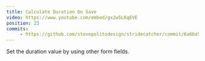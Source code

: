 ```yaml
---
title: Calculate Duration On Save
video: https://www.youtube.com/embed/gx2w5L6qEVE
position: 23
commits:
     - https://github.com/stevepolitodesign/stridecatcher/commit/6a6ba5c027a7542250a440d147897583a294f38c
---
```

Set the duration value by using other form fields.